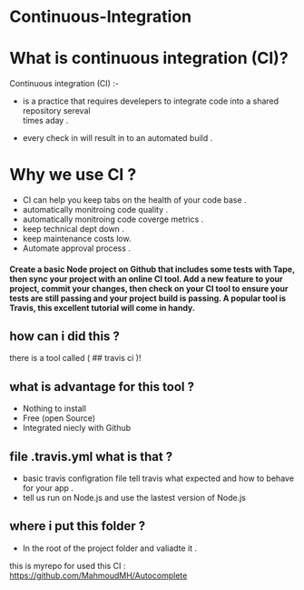 # Continuous-Integration
                 
# What is continuous integration (CI)?
Continuous integration (CI) :-

- is a practice that requires develepers to integrate code into a shared repository sereval  
times aday .

- every check in will result in to an automated build .

# Why we use CI ?
- CI can help you keep tabs on the health of your code base .
- automatically monitroing code quality .
- automatically monitroing code coverge metrics .
- keep technical dept down .
- keep maintenance costs low.
- Automate approval process .

#### Create a basic Node project on Github that includes some tests with Tape, then sync your project with an online CI tool. Add a new feature to your project, commit your changes, then check on your CI tool to ensure your tests are still passing and your project build is passing. A popular tool is Travis, this excellent tutorial will come in handy.

## how can i did this ? 
there is a tool called ( ## travis ci )! 

## what is advantage for this tool ?  
- Nothing to install  
- Free (open Source)  
- Integrated niecly with Github  

## file .travis.yml what is that ?
- basic travis configration file tell travis what expected and how to behave for your app .  
- tell us run on Node.js and use the lastest version of Node.js

## where i put this folder ?
- In the root of the project folder and valiadte it .




this is myrepo for used this CI :  https://github.com/MahmoudMH/Autocomplete

